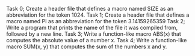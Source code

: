 Task 0; Create a header file that defines a macro named SIZE as an abbreviation for the token 1024.
Task 1; Create a header file that defines a macro named PI as an abbreviation for the token 3.14159265359
Task 2; Write a program that prints the name of the file it was compiled from, followed by a new line.
Task 3; Write a function-like macro ABS(x) that computes the absolute value of a number x.
Task 4; Write a function-like macro SUM(x, y) that computes the sum of the numbers x and y.

